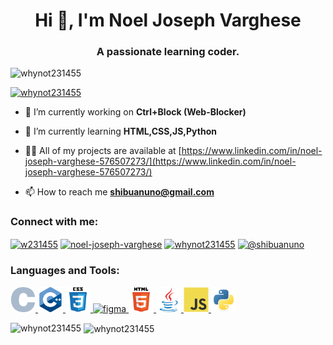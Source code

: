 <h1 align="center">Hi 👋, I'm Noel Joseph Varghese</h1>
<h3 align="center">A passionate learning coder.</h3>

<p align="left"> <img src="https://komarev.com/ghpvc/?username=whynot231455&label=Profile%20views&color=4c0be5&style=flat" alt="whynot231455" /> </p>

<p align="left"> <a href="https://github.com/ryo-ma/github-profile-trophy"><img src="https://github-profile-trophy.vercel.app/?username=whynot231455" alt="whynot231455" /></a> </p>

- 🔭 I’m currently working on **Ctrl+Block (Web-Blocker)**

- 🌱 I’m currently learning **HTML,CSS,JS,Python**

- 👨‍💻 All of my projects are available at [https://www.linkedin.com/in/noel-joseph-varghese-576507273/](https://www.linkedin.com/in/noel-joseph-varghese-576507273/)

- 📫 How to reach me **shibuanuno@gmail.com**

<h3 align="left">Connect with me:</h3>
<p align="left">
<a href="https://twitter.com/w231455" target="blank"><img align="center" src="https://raw.githubusercontent.com/rahuldkjain/github-profile-readme-generator/master/src/images/icons/Social/twitter.svg" alt="w231455" height="30" width="40" /></a>
<a href="https://linkedin.com/in/noel-joseph-varghese" target="blank"><img align="center" src="https://raw.githubusercontent.com/rahuldkjain/github-profile-readme-generator/master/src/images/icons/Social/linked-in-alt.svg" alt="noel-joseph-varghese" height="30" width="40" /></a>
<a href="https://www.codechef.com/users/whynot231455" target="blank"><img align="center" src="https://cdn.jsdelivr.net/npm/simple-icons@3.1.0/icons/codechef.svg" alt="whynot231455" height="30" width="40" /></a>
<a href="https://www.hackerrank.com/@shibuanuno" target="blank"><img align="center" src="https://raw.githubusercontent.com/rahuldkjain/github-profile-readme-generator/master/src/images/icons/Social/hackerrank.svg" alt="@shibuanuno" height="30" width="40" /></a>
</p>

<h3 align="left">Languages and Tools:</h3>
<p align="left"> <a href="https://www.cprogramming.com/" target="_blank" rel="noreferrer"> <img src="https://raw.githubusercontent.com/devicons/devicon/master/icons/c/c-original.svg" alt="c" width="40" height="40"/> </a> <a href="https://www.w3schools.com/cpp/" target="_blank" rel="noreferrer"> <img src="https://raw.githubusercontent.com/devicons/devicon/master/icons/cplusplus/cplusplus-original.svg" alt="cplusplus" width="40" height="40"/> </a> <a href="https://www.w3schools.com/css/" target="_blank" rel="noreferrer"> <img src="https://raw.githubusercontent.com/devicons/devicon/master/icons/css3/css3-original-wordmark.svg" alt="css3" width="40" height="40"/> </a> <a href="https://www.figma.com/" target="_blank" rel="noreferrer"> <img src="https://www.vectorlogo.zone/logos/figma/figma-icon.svg" alt="figma" width="40" height="40"/> </a> <a href="https://www.w3.org/html/" target="_blank" rel="noreferrer"> <img src="https://raw.githubusercontent.com/devicons/devicon/master/icons/html5/html5-original-wordmark.svg" alt="html5" width="40" height="40"/> </a> <a href="https://www.java.com" target="_blank" rel="noreferrer"> <img src="https://raw.githubusercontent.com/devicons/devicon/master/icons/java/java-original.svg" alt="java" width="40" height="40"/> </a> <a href="https://developer.mozilla.org/en-US/docs/Web/JavaScript" target="_blank" rel="noreferrer"> <img src="https://raw.githubusercontent.com/devicons/devicon/master/icons/javascript/javascript-original.svg" alt="javascript" width="40" height="40"/> </a> <a href="https://www.python.org" target="_blank" rel="noreferrer"> <img src="https://raw.githubusercontent.com/devicons/devicon/master/icons/python/python-original.svg" alt="python" width="40" height="40"/> </a> </p>

<p><img align="left" src="https://github-readme-stats.vercel.app/api/top-langs?username=whynot231455&show_icons=true&locale=en&layout=compact" alt="whynot231455" /></p>

<p>&nbsp;<img align="center" src="https://github-readme-stats.vercel.app/api?username=whynot231455&show_icons=true&theme=radical&locale=en" alt="whynot231455" /></p>

